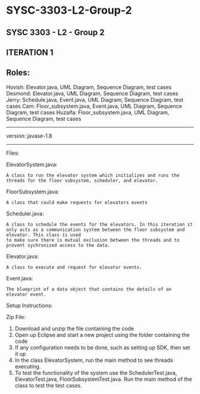 # SYSC-3303-L2-Group-2
SYSC 3303 - L2 - Group 2
------------------------
ITERATION 1
------------------------

Roles: 
-----------------------
Hovish: Elevator.java, UML Diagram, Sequence Diagram, test cases
Desmond: Elevator.java, UML Diagram, Sequence Diagram, test cases
Jerry: Schedule.java, Event.java, UML Diagram, Sequence Diagram, test cases
Cam: Floor_subsystem.java, Event.java, UML Diagram, Sequence Diagram, test cases
Huzaifa: Floor_subsystem.java, UML Diagram, Sequence Diagram, test cases

-----------------------
version: javase-1.8

------------------------

Files:

ElevatorSystem.java:

    A class to run the elevator system which initializes and runs the threads for the floor subsystem, scheduler, and elevator.
    
FloorSubsystem.java:

    A class that could make requests for elevators events
    
Scheduler.java:

    A class to schedule the events for the elevators. In this iteration it only acts as a communication system between the floor subsystem and elevator. This class is used
    to make sure there is mutual exclusion between the threads and to prevent sychronized access to the data. 
    
Elevator.java:

    A class to execute and request for elevator events.
    
Event.java:

    The blueprint of a data object that contains the details of an elevator event.
   

Setup Instructions:

Zip File:
1) Download and unzip the file containing the code
2) Open up Eclipse and start a new project using the folder containing the code
3) If any configuration needs to be done, such as setting up SDK, then set it up
4) In the class ElevatorSystem, run the main method to see threads executing. 
5) To test the functionality of the system use the SchedulerTest.java, ElevatorTest.java, FloorSubsystemTest.java. Run the main method of 
   the class to test the test cases. 
